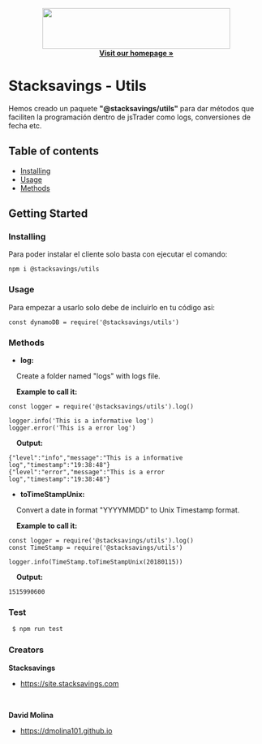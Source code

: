 <p align="center">
  <img src="https://lh3.googleusercontent.com/-kuZK_9RjH3Q/WluTIhi6yWI/AAAAAAAAAa4/3-lNezXWLEM6E2GZjJ7VC2Bn1YJ-tIYewCJoC/w530-h117-n/stacksavings.png" alt="" width=370 height=80>
  </br>
  <a href="https://site.stacksavings.com/"><strong>Visit our homepage »</strong></a>
</p>

# Stacksavings - Utils

Hemos creado un paquete <b>"@stacksavings/utils"</b> para dar métodos que faciliten la programación dentro de jsTrader como logs, conversiones de fecha etc.

## Table of contents

- [Installing](#Installing)
- [Usage](#Installing)
- [Methods](#Installing)

## Getting Started

### Installing
Para poder instalar el cliente solo basta con ejecutar el comando:
```
npm i @stacksavings/utils
```
### Usage
Para empezar a usarlo solo debe de incluirlo en tu código asi:
```
const dynamoDB = require('@stacksavings/utils')
```
### Methods

* <b>log:</b>

<p>&nbsp;&nbsp;&nbsp;&nbsp;Create a folder named "logs" with logs file.</p>
&nbsp;&nbsp;&nbsp;&nbsp;<b>Example to call it:</b>

```
const logger = require('@stacksavings/utils').log()

logger.info('This is a informative log')
logger.error('This is a error log')
```
&nbsp;&nbsp;&nbsp;&nbsp;<b>Output:</b>
```
{"level":"info","message":"This is a informative log","timestamp":"19:38:48"}
{"level":"error","message":"This is a error log","timestamp":"19:38:48"}
```
* <b>toTimeStampUnix:</b>

<p>&nbsp;&nbsp;&nbsp;&nbsp;Convert a date in format "YYYYMMDD" to Unix Timestamp format.</p>
&nbsp;&nbsp;&nbsp;&nbsp;<b>Example to call it:</b>

```
const logger = require('@stacksavings/utils').log()
const TimeStamp = require('@stacksavings/utils')

logger.info(TimeStamp.toTimeStampUnix(20180115))
```
&nbsp;&nbsp;&nbsp;&nbsp;<b>Output:</b>
```
1515990600
```

### Test

```bash
 $ npm run test
```
 
### Creators

<b>Stacksavings</b>
* <a href="https://site.stacksavings.com">https://site.stacksavings.com</a>

</br>

<b>David Molina</b>
* <a href="https://dmolina101.github.io">https://dmolina101.github.io</a>
